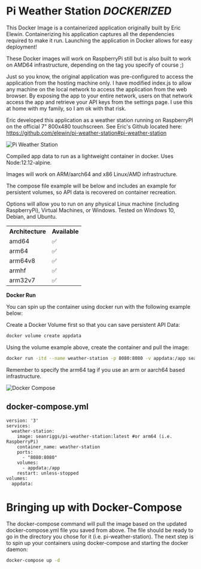 # Pi Weather Station *DOCKERIZED*

This Docker Image is a containerized application originally built by Eric Elewin. Containerizing his application captures all the dependencies required to make it run. Launching the application in Docker allows for easy deployment!

These Docker images will work on RaspberryPi still but is also built to work on AMD64 infrastructure, depending on the tag you specify of course ;)

Just so you know, the original application was pre-configured to access the application from the hosting machine only. I have modified index.js to allow any machine on the local network to access the application from the web browser. By exposing the app to your entire network, users on that network access the app and retrieve your API keys from the settings page. I use this at home with my family, so I am ok with that risk. 

Eric developed this application as a weather station running on RaspberryPI on the official 7" 800x480 touchscreen. See Eric's Github located here: https://github.com/elewin/pi-weather-station#pi-weather-station 

![Pi Weather Station ](https://user-images.githubusercontent.com/15202038/91359998-4625bb80-e7bb-11ea-937e-c87eede41f35.JPG)

Compiled app data to run as a lightweight container in docker. Uses Node:12.12-alpine.

Images will work on ARM/aarch64 and x86 Linux/AMD infrastructure. 

The compose file example will be below and includes an example for persistent volumes, so API data is recovered on container recreation. 

Options will allow you to run on any physical Linux machine (including RaspberryPi), Virtual Machines, or Windows. Tested on Windows 10, Debian, and Ubuntu.

<table>
<tr>
<th>Architecture</th>
<th>Available</th>	
</tr>
<tr>
<td>amd64</td>
<td>✅</td>
</tr>
<tr>	
<td>arm64</td>
<td>✅</td>
</tr>
<tr>
<td>arm64v8</td>
<td>✅</td>
</tr>
<tr>
<td>armhf</td>
<td>✅</td>
</tr>
<td>arm32v7</td>
<td>✅	</td>
</table>

<strong>Docker Run</strong>

You can spin up the container using docker run with the following example below:

Create a Docker Volume first so that you can save persistent API Data:
```bash
docker volume create appdata
```
Using the volume example above, create the container and pull the image: 

```bash
docker run -itd --name weather-station -p 8080:8080 -v appdata:/app seanriggs/pi-weather-station
```
Remember to specify the arm64 tag if you use an arm or aarch64 based infrastructure.

![Docker Compose ](https://user-images.githubusercontent.com/111924572/188755814-af9ef5fd-9aa5-44a4-81dc-47bf7a1a5849.png)
## docker-compose.yml
```docker
version: '3'
services:
  weather-station:
    image: seanriggs/pi-weather-station:latest #or arm64 (i.e. RaspberryPi)
    container_name: weather-station
    ports:
      - "8080:8080"
    volumes:
      - appdata:/app
    restart: unless-stopped
volumes:
  appdata:
```
# Bringing up with Docker-Compose

The docker-compose command will pull the image based on the updated docker-compose.yml file you saved from above. The file should be ready to go in the directory you chose for it (i.e. pi-weather-station). The next step is to spin up your containers using docker-compose and starting the docker daemon:

```bash
docker-compose up -d
```
